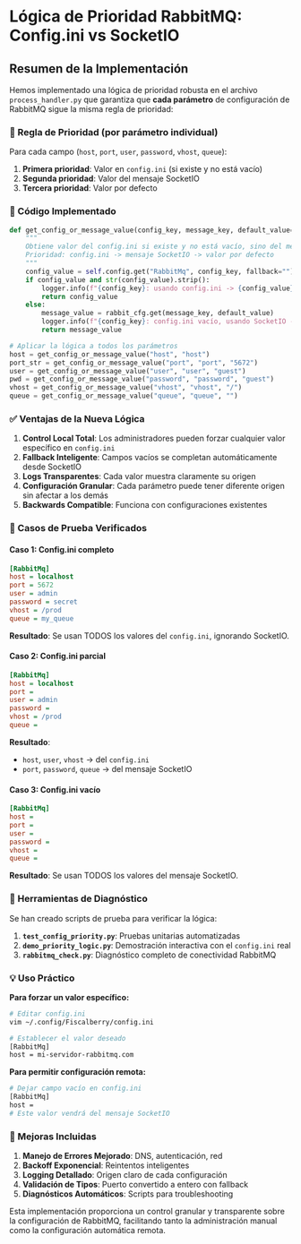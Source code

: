 # Lógica de Prioridad RabbitMQ: Config.ini vs SocketIO

## Resumen de la Implementación

Hemos implementado una lógica de prioridad robusta en el archivo `process_handler.py` que garantiza que **cada parámetro** de configuración de RabbitMQ sigue la misma regla de prioridad:

### 🎯 Regla de Prioridad (por parámetro individual)

Para cada campo (`host`, `port`, `user`, `password`, `vhost`, `queue`):

1. **Primera prioridad**: Valor en `config.ini` (si existe y no está vacío)
2. **Segunda prioridad**: Valor del mensaje SocketIO 
3. **Tercera prioridad**: Valor por defecto

### 📄 Código Implementado

```python
def get_config_or_message_value(config_key, message_key, default_value=""):
    """
    Obtiene valor del config.ini si existe y no está vacío, sino del mensaje SocketIO.
    Prioridad: config.ini -> mensaje SocketIO -> valor por defecto
    """
    config_value = self.config.get("RabbitMq", config_key, fallback="")
    if config_value and str(config_value).strip():
        logger.info(f"{config_key}: usando config.ini -> {config_value}")
        return config_value
    else:
        message_value = rabbit_cfg.get(message_key, default_value)
        logger.info(f"{config_key}: config.ini vacío, usando SocketIO -> {message_value}")
        return message_value

# Aplicar la lógica a todos los parámetros
host = get_config_or_message_value("host", "host")
port_str = get_config_or_message_value("port", "port", "5672")
user = get_config_or_message_value("user", "user", "guest")
pwd = get_config_or_message_value("password", "password", "guest")
vhost = get_config_or_message_value("vhost", "vhost", "/")
queue = get_config_or_message_value("queue", "queue", "")
```

### ✅ Ventajas de la Nueva Lógica

1. **Control Local Total**: Los administradores pueden forzar cualquier valor específico en `config.ini`
2. **Fallback Inteligente**: Campos vacíos se completan automáticamente desde SocketIO
3. **Logs Transparentes**: Cada valor muestra claramente su origen
4. **Configuración Granular**: Cada parámetro puede tener diferente origen sin afectar a los demás
5. **Backwards Compatible**: Funciona con configuraciones existentes

### 🧪 Casos de Prueba Verificados

#### Caso 1: Config.ini completo
```ini
[RabbitMq]
host = localhost
port = 5672
user = admin
password = secret
vhost = /prod
queue = my_queue
```
**Resultado**: Se usan TODOS los valores del `config.ini`, ignorando SocketIO.

#### Caso 2: Config.ini parcial
```ini
[RabbitMq]
host = localhost
port = 
user = admin
password = 
vhost = /prod
queue = 
```
**Resultado**: 
- `host`, `user`, `vhost` → del `config.ini`
- `port`, `password`, `queue` → del mensaje SocketIO

#### Caso 3: Config.ini vacío
```ini
[RabbitMq]
host = 
port = 
user = 
password = 
vhost = 
queue = 
```
**Resultado**: Se usan TODOS los valores del mensaje SocketIO.

### 🔧 Herramientas de Diagnóstico

Se han creado scripts de prueba para verificar la lógica:

1. **`test_config_priority.py`**: Pruebas unitarias automatizadas
2. **`demo_priority_logic.py`**: Demostración interactiva con el `config.ini` real
3. **`rabbitmq_check.py`**: Diagnóstico completo de conectividad RabbitMQ

### 💡 Uso Práctico

**Para forzar un valor específico:**
```bash
# Editar config.ini
vim ~/.config/Fiscalberry/config.ini

# Establecer el valor deseado
[RabbitMq]
host = mi-servidor-rabbitmq.com
```

**Para permitir configuración remota:**
```bash
# Dejar campo vacío en config.ini
[RabbitMq]
host = 
# Este valor vendrá del mensaje SocketIO
```

### 🚀 Mejoras Incluidas

1. **Manejo de Errores Mejorado**: DNS, autenticación, red
2. **Backoff Exponencial**: Reintentos inteligentes
3. **Logging Detallado**: Origen claro de cada configuración
4. **Validación de Tipos**: Puerto convertido a entero con fallback
5. **Diagnósticos Automáticos**: Scripts para troubleshooting

Esta implementación proporciona un control granular y transparente sobre la configuración de RabbitMQ, facilitando tanto la administración manual como la configuración automática remota.
